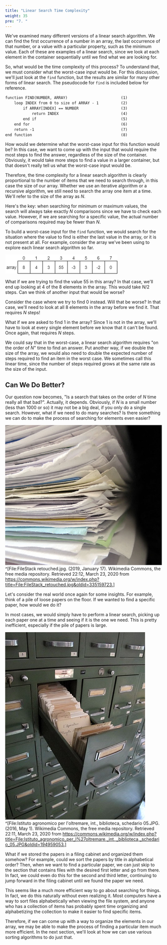 ```yaml
---
title: "Linear Search Time Complexity"
weight: 35
pre: "7. "
---
```

We've examined many different versions of a linear search algorithm. We can find the first occurrence of a number in an array, the last occurrence of that number, or a value with a particular property, such as the minimum value. Each of these are examples of a linear search, since we look at each element in the container sequentially until we find what we are looking for.

So, what would be the time complexity of this process? To understand that, we must consider what the worst-case input would be. For this discussion, we'll just look at the `find` function, but the results are similar for many other forms of linear search. The pseudocode for `find` is included below for reference.

```tex
function FIND(NUMBER, ARRAY)						(1)
    loop INDEX from 0 to size of ARRAY - 1 			(2)
        if ARRAY[INDEX] == NUMBER					(3)
            return INDEX							(4)
        end if								        (5)
    end for									        (6)
    return -1								        (7)
end function									    (8)
```

How would we determine what the worst-case input for this function would be? In this case, we want to come up with the input that would require the most steps to find the answer, regardless of the size of the container. Obviously, it would take more steps to find a value in a larger container, but that doesn't really tell us what the worst-case input would be. 

Therefore, the time complexity for a linear search algorithm is clearly proportional to the number of items that we need to search through, in this case the size of our array. Whether we use an iterative algorithm or a recursive algorithm, we still need to search the array one item at a time. We'll refer to the size of the array as $N$.

Here's the key: when searching for minimum or maximum values, the search will always take exactly $N$ comparisons since we have to check each value. However, if we are searching for a specific value, the actual number of comparisons required may be fewer than $N$. 

To build a worst-case input for the `find` function, we would search for the situation where the value to find is either the last value in the array, or it is not present at all. For example, consider the array we've been using to explore each linear search algorithm so far.
 
![Array of Numbers](../../images/7/7.7.array.png)

What if we are trying to find the value 55 in this array? In that case, we'll end up looking at 4 of the 8 elements in the array. This would take $N/2$ steps. Can we think of another input that would be worse?

Consider the case where we try to find 0 instead. Will that be worse? In that case, we'll need to look at all 8 elements in the array before we find it. That requires $N$ steps!

What if we are asked to find 1 in the array? Since 1 is not in the array, we'll have to look at every single element before we know that it can't be found. Once again, that requires $N$ steps. 

We could say that in the worst-case, a linear search algorithm requires "on the order of $N$" time to find an answer. Put another way, if we double the size of the array, we would also need to double the expected number of steps required to find an item in the worst case. We sometimes call this linear time, since the number of steps required grows at the same rate as the size of the input. 

## Can We Do Better?

Our question now becomes, "Is a search that takes on the order of $N$ time really all that bad?". Actually, it depends. Obviously, if $N$ is a small number (less than 1000 or so) it may not be a big deal, if you only do a single search. However, what if we need to do many searches? Is there something we can do to make the process of searching for elements even easier? 

![Stack of Files](../../images/7/7.7.files.png)^[File:FileStack retouched.jpg. (2019, January 17). Wikimedia Commons, the free media repository. Retrieved 22:12, March 23, 2020 from https://commons.wikimedia.org/w/index.php?title=File:FileStack_retouched.jpg&oldid=335159723.]

Let's consider the real world once again for some insights. For example, think of a pile of loose papers on the floor. If we wanted to find a specific paper, how would we do it?

In most cases, we would simply have to perform a linear search, picking up each paper one at a time and seeing if it is the one we need. This is pretty inefficient, especially if the pile of papers is large.

![File Cabinet](../../images/7/7.7.cabinet.png)^[File:Istituto agronomico per l'oltremare, int., biblioteca, schedario 05.JPG. (2016, May 1). Wikimedia Commons, the free media repository. Retrieved 22:11, March 23, 2020 from https://commons.wikimedia.org/w/index.php?title=File:Istituto_agronomico_per_l%27oltremare,_int.,_biblioteca,_schedario_05.JPG&oldid=194959053.]

What if we stored the papers in a filing cabinet and organized them somehow? For example, could we sort the papers by title in alphabetical order? Then, when we want to find a particular paper, we can just skip to the section that contains files with the desired first letter and go from there. In fact, we could even do this for the second and third letter, continuing to jump forward in the filing cabinet until we found the paper we need.

This seems like a much more efficient way to go about searching for things. In fact, we do this naturally without even realizing it. Most computers have a way to sort files alphabetically when viewing the file system, and anyone who has a collection of items has probably spent time organizing and alphabetizing the collection to make it easier to find specific items. 

Therefore, if we can come up with a way to organize the elements in our array, we may be able to make the process of finding a particular item much more efficient. In the next section, we'll look at how we can use various sorting algorithms to do just that. 
